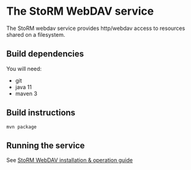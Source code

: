 # The StoRM WebDAV service

The StoRM webdav service provides http/webdav access to resources shared on a filesystem.

## Build dependencies

You will need:

- git
- java 11
- maven 3

## Build instructions

    mvn package

## Running the service

See [StoRM WebDAV installation & operation guide](doc/storm-webdav-guide.md)
